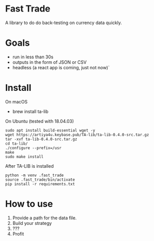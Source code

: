 # Fast Trade
A library to do do back-testing on currency data quickly.

# Goals
- run in less than 30s
- outputs in the form of JSON or CSV
- headless (a react app is coming, just not now)`

# Install
On macOS
- brew install ta-lib

On Ubuntu (tested with 18.04.03)
```
sudo apt install build-essential wget -y
wget https://artiya4u.keybase.pub/TA-lib/ta-lib-0.4.0-src.tar.gz
tar -xvf ta-lib-0.4.0-src.tar.gz
cd ta-lib/
./configure --prefix=/usr
make
sudo make install
```


After TA-LIB is installed
```
python -m venv .fast_trade
source .fast_trade/bin/activate
pip install -r requirements.txt
```

# How to use
1. Provide a path for the data file.
2. Build your strategy
3. ???
4. Profit
